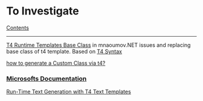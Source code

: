 # To Investigate

[Contents](index.md)

---

[T4 Runtime Templates Base Class](https://mnaoumov.wordpress.com/2012/09/27/t4-runtime-templates-base-class/) in mnaoumov.NET issues and replacing base class of t4 template. Based on [T4 Syntax](https://mnaoumov.wordpress.com/2012/09/27/t4-syntax/)


[how to generate a Custom Class via t4?](https://stackoverflow.com/questions/8093395/how-to-generate-a-custom-class-via-t4)


### [Microsofts Documentation](https://docs.microsoft.com/en-us/visualstudio/modeling/code-generation-and-t4-text-templates?view=vs-2019)

[Run-Time Text Generation with T4 Text Templates](https://docs.microsoft.com/en-us/visualstudio/modeling/run-time-text-generation-with-t4-text-templates?view=vs-2019)
